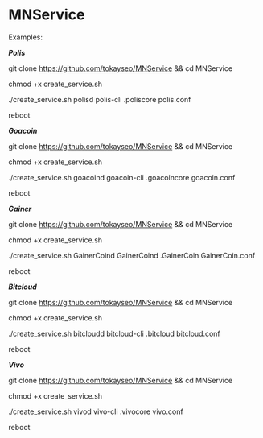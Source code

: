 # MNService

Examples:

***Polis***

git clone https://github.com/tokayseo/MNService && cd MNService

chmod +x create_service.sh

./create_service.sh polisd polis-cli .poliscore polis.conf

reboot



***Goacoin***

git clone https://github.com/tokayseo/MNService && cd MNService

chmod +x create_service.sh

./create_service.sh goacoind goacoin-cli .goacoincore goacoin.conf

reboot



***Gainer***

git clone https://github.com/tokayseo/MNService && cd MNService

chmod +x create_service.sh

./create_service.sh GainerCoind GainerCoind .GainerCoin GainerCoin.conf

reboot



***Bitcloud***

git clone https://github.com/tokayseo/MNService && cd MNService

chmod +x create_service.sh

./create_service.sh bitcloudd bitcloud-cli .bitcloud bitcloud.conf

reboot



***Vivo***

git clone https://github.com/tokayseo/MNService && cd MNService

chmod +x create_service.sh

./create_service.sh vivod vivo-cli .vivocore vivo.conf

reboot

